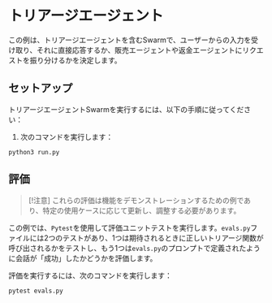 # トリアージエージェント

この例は、トリアージエージェントを含むSwarmで、ユーザーからの入力を受け取り、それに直接応答するか、販売エージェントや返金エージェントにリクエストを振り分けるかを決定します。

## セットアップ

トリアージエージェントSwarmを実行するには、以下の手順に従ってください：

1. 次のコマンドを実行します：

```shell
python3 run.py
```

## 評価

> [!注意]
> これらの評価は機能をデモンストレーションするための例であり、特定の使用ケースに応じて更新し、調整する必要があります。

この例では、`Pytest`を使用して評価ユニットテストを実行します。`evals.py`ファイルには2つのテストがあり、1つは期待されるときに正しいトリアージ関数が呼び出されるかをテストし、もう1つは`evals.py`のプロンプトで定義されたように会話が「成功」したかどうかを評価します。

評価を実行するには、次のコマンドを実行します：

```shell
pytest evals.py
```

